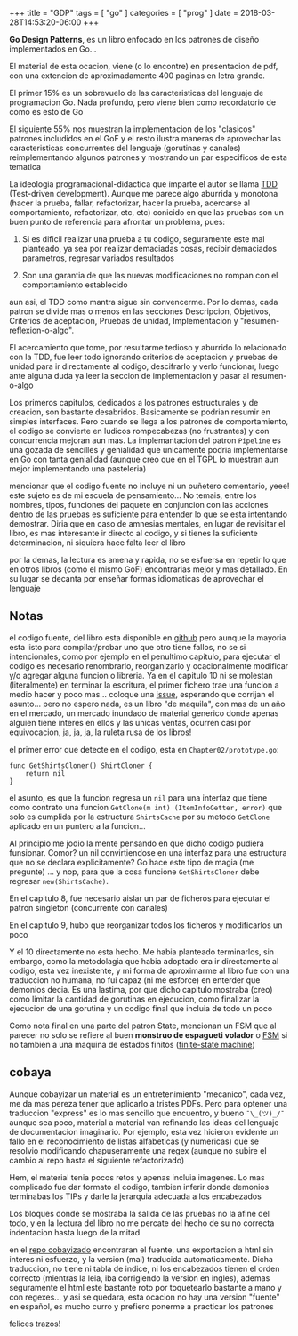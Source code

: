+++
title      = "GDP"
tags       = [ "go" ]
categories = [ "prog" ]
date       = 2018-03-28T14:53:20-06:00
+++

**Go Design Patterns**, es un libro enfocado en los patrones de diseño
implementados en Go...

El material de esta ocacion, viene (o lo encontre) en presentacion de pdf, con
una extencion de aproximadamente 400 paginas en letra grande.

El primer 15% es un sobrevuelo de las caracteristicas del lenguaje de
programacion Go. Nada profundo, pero viene bien como recordatorio de como es
esto de Go

El siguiente 55% nos muestran la implementacion de los "clasicos" patrones
includidos en el GoF y el resto ilustra maneras de aprovechar las
caracteristicas concurrentes del lenguaje (gorutinas y canales) reimplementando
algunos patrones y mostrando un par especificos de esta tematica

La ideologia programacional-didactica que imparte el autor se llama
[TDD](https://es.wikipedia.org/wiki/Desarrollo_guiado_por_pruebas) (Test-driven
development). Aunque me parece algo aburrida y monotona (hacer la prueba,
fallar, refactorizar, hacer la prueba, acercarse al comportamiento,
refactorizar, etc, etc) conicido en que las pruebas son un buen punto de
referencia para afrontar un problema, pues:

1. Si es dificil realizar una prueba a tu codigo, seguramente este mal planteado,
   ya sea por realizar demaciadas cosas, recibir demaciados parametros, regresar
   variados resultados

2. Son una garantia de que las nuevas modificaciones no rompan con el comportamiento
   establecido

aun asi, el TDD como mantra sigue sin convencerme. Por lo demas, cada patron
se divide mas o menos en las secciones Descripcion, Objetivos, Criterios de
aceptacion, Pruebas de unidad, Implementacion y "resumen-reflexion-o-algo".

El acercamiento que tome, por resultarme tedioso y aburrido lo relacionado con
la TDD, fue leer todo ignorando criterios de aceptacion y pruebas de unidad para
ir directamente al codigo, descifrarlo y verlo funcionar, luego ante alguna duda
ya leer la seccion de implementacion y pasar al resumen-o-algo

Los primeros capitulos, dedicados a los patrones estructurales y de creacion,
son bastante desabridos. Basicamente se podrian resumir en simples
interfaces. Pero cuando se llega a los patrones de comportamiento, el codigo se
convierte en ludicos rompecabezas (no frustrantes) y con concurrencia mejoran
aun mas. La implemantacion del patron `Pipeline` es una gozada de sencilles y
genialidad que unicamente podria implementarse en Go con tanta genialidad
(aunque creo que en el TGPL lo muestran aun mejor implementando una pasteleria)

mencionar que el codigo fuente no incluye ni un puñetero comentario, yeee! este
sujeto es de mi escuela de pensamiento... No temais, entre los nombres, tipos,
funciones del paquete en conjuncion con las acciones dentro de las pruebas es
suficiente para entender lo que se esta intentando demostrar. Diria que en caso
de amnesias mentales, en lugar de revisitar el libro, es mas interesante ir
directo al codigo, y si tienes la suficiente determinacion, ni siquiera hace
falta leer el libro

por la demas, la lectura es amena y rapida, no se esfuersa en repetir lo que en
otros libros (como el mismo GoF) encontrarias mejor y mas detallado. En su lugar
se decanta por enseñar formas idiomaticas de aprovechar el lenguaje

## Notas

el codigo fuente, del libro esta disponible en
[github](https://github.com/PacktPublishing/Go-Design-Patterns) pero aunque la
mayoria esta listo para compilar/probar uno que otro tiene fallos, no se si
intencionales, como por ejemplo en el penultimo capitulo, para ejecutar el
codigo es necesario renombrarlo, reorganizarlo y ocacionalmente modificar y/o
agregar alguna funcion o libreria. Ya en el capitulo 10 ni se molestan
(literalmente) en terminar la escritura, el primer fichero trae una funcion a
medio hacer y poco mas... coloque una
[issue](https://github.com/PacktPublishing/Go-Design-Patterns/issues/1),
esperando que corrijan el asunto... pero no espero nada, es un libro "de
maquila", con mas de un año en el mercado, un mercado inundado de material
generico donde apenas alguien tiene interes en ellos y las unicas ventas,
ocurren casi por equivocacion, ja, ja, ja, la ruleta rusa de los libros!

el primer error que detecte en el codigo, esta en `Chapter02/prototype.go`:

```
func GetShirtsCloner() ShirtCloner {
    return nil
}
```

el asunto, es que la funcion regresa un `nil` para una interfaz que tiene como
contrato una funcion `GetClone(m int) (ItemInfoGetter, error)` que solo es
cumplida por la estructura `ShirtsCache` por su metodo `GetClone` aplicado en
un puntero a la funcion...

Al principio me jodio la mente pensando en que dicho codigo pudiera funsionar.
Comor? un nil convirtiendose en una interfaz para una estructura que no se
declara explicitamente? Go hace este tipo de magia (me pregunte) ... y nop,
para que la cosa funcione `GetShirtsCloner` debe regresar `new(ShirtsCache)`.

En el capitulo 8, fue necesario aislar un par de ficheros para ejecutar el patron
singleton (concurrente con canales)

En el capitulo 9, hubo que reorganizar todos los ficheros y modificarlos un poco

Y el 10 directamente no esta hecho. Me habia planteado terminarlos, sin embargo,
como la metodolagia que habia adoptado era ir directamente al codigo, esta vez
inexistente, y mi forma de aproximarme al libro fue con una traduccion no
humana, no fui capaz (ni me esforce) en enterder que demonios decia. Es una
lastima, por que dicho capitulo mostraba (creo) como limitar la cantidad de gorutinas
en ejecucion, como finalizar la ejecucion de una gorutina y un codigo final que
incluia de todo un poco

Como nota final en una parte del patron State, mencionan un FSM que al parecer
no solo se refiere al buen **monstruo de espagueti volador** o
[FSM](https://en.wikipedia.org/wiki/Flying_Spaghetti_Monster) si no tambien a
una maquina de estados finitos ([finite-state machine](https://es.wikipedia.org/wiki/Aut%C3%B3mata_finito))

## cobaya

Aunque cobayizar un material es un entretenimiento "mecanico", cada vez, me da
mas pereza tener que aplicarlo a tristes PDFs. Pero para optener una traduccion
"express" es lo mas sencillo que encuentro, y bueno `¯\_(ツ)_/¯` aunque sea poco, material a
material van refinando las ideas del lenguaje de documentacion
imaginario. Por ejemplo, esta vez hicieron evidente un fallo en el
reconocimiento de listas alfabeticas (y numericas) que se resolvio modificando
chapuseramente una regex (aunque no subire el cambio al repo hasta el siguiente refactorizado)

Hem, el material tenia pocos retos y apenas incluia imagenes. Lo mas complicado
fue dar formato al codigo, tambien inferir donde demonios terminabas los TIPs y
darle la jerarquia adecuada a los encabezados

Los bloques donde se mostraba la salida de las pruebas no la afine del todo, y
en la lectura del libro no me percate del hecho de su no correcta indentacion
hasta luego de la mitad

en el [repo cobayizado](https://github.com/nasciiboy/gdp) encontraran el fuente,
una exportacion a html sin interes ni esfuerzo, y la version (mal) traducida
automaticamente. Dicha traduccion, no tiene ni tabla de indice, ni los
encabezados tienen el orden correcto (mientras la leia, iba corrigiendo la
version en ingles), ademas seguramente el html este bastante
roto por toquetearlo bastante a mano y con regexes... y asi se quedara, esta
ocacion no hay una version "fuente" en español, es mucho curro y prefiero
ponerme a practicar los patrones

felices trazos!
